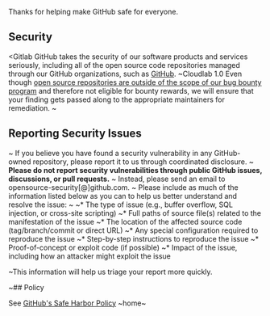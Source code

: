 Thanks for helping make GitHub safe for everyone.
## Security
<Gitlab
GitHub takes the security of our software products and services seriously, including all of the open source code repositories managed through our GitHub organizations, such as [GitHub](https://github.com/GitHub).
~Cloudlab 1.0
Even though [open source repositories are outside of the scope of our bug bounty program](https://bounty.github.com/index.html#scope) and therefore not eligible for bounty rewards, we will ensure that your finding gets passed along to the appropriate maintainers for remediation. 
~
## Reporting Security Issues
~
If you believe you have found a security vulnerability in any GitHub-owned repository, please report it to us through coordinated disclosure.
~
**Please do not report security vulnerabilities through public GitHub issues, discussions, or pull requests.**
~
Instead, please send an email to opensource-security[@]github.com.
~
Please include as much of the information listed below as you can to help us better understand and resolve the issue:
~
  ~* The type of issue (e.g., buffer overflow, SQL injection, or cross-site scripting)
  ~* Full paths of source file(s) related to the manifestation of the issue
  ~* The location of the affected source code (tag/branch/commit or direct URL)
  ~* Any special configuration required to reproduce the issue
  ~* Step-by-step instructions to reproduce the issue
  ~* Proof-of-concept or exploit code (if possible)
  ~* Impact of the issue, including how an attacker might exploit the issue

~This information will help us triage your report more quickly.

~## Policy

See [GitHub's Safe Harbor Policy](https://docs.github.com/en/site-policy/security-policies/github-bug-bounty-program-legal-safe-harbor)
~home~
